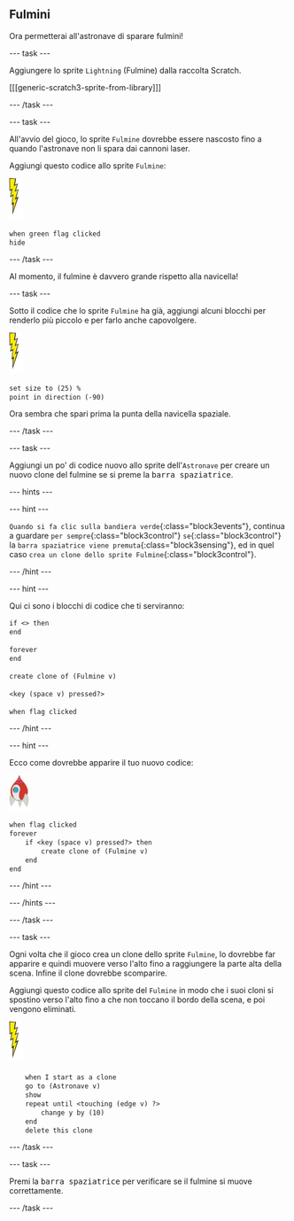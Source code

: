 ## Fulmini

Ora permetterai all'astronave di sparare fulmini!

--- task ---

Aggiungere lo sprite `Lightning` (Fulmine) dalla raccolta Scratch.

[[[generic-scratch3-sprite-from-library]]]

--- /task ---

--- task ---

All'avvio del gioco, lo sprite `Fulmine` dovrebbe essere nascosto fino a quando l'astronave non li spara dai cannoni laser.

Aggiungi questo codice allo sprite `Fulmine`:

![sprite fulmine](images/lightning-sprite.png)

```blocks3
when green flag clicked
hide
```

--- /task ---

Al momento, il fulmine è davvero grande rispetto alla navicella!

--- task ---

Sotto il codice che lo sprite `Fulmine` ha già, aggiungi alcuni blocchi per renderlo più piccolo e per farlo anche capovolgere.

![sprite fulmine](images/lightning-sprite.png)

```blocks3
set size to (25) %
point in direction (-90)
```

Ora sembra che spari prima la punta della navicella spaziale.

--- /task ---

--- task ---

Aggiungi un po' di codice nuovo allo sprite dell'`Astronave` per creare un nuovo clone del fulmine se si preme la <kbd>barra spaziatrice</kbd>.

--- hints ---

--- hint ---

`Quando si fa clic sulla bandiera verde`{:class="block3events"}, continua a guardare `per sempre`{:class="block3control"} `se`{:class="block3control"} la `barra spaziatrice viene premuta`{:class="block3sensing"}, ed in quel caso `crea un clone dello sprite Fulmine`{:class="block3control"}.

--- /hint ---

--- hint ---

Qui ci sono i blocchi di codice che ti serviranno:

```blocks3
if <> then
end

forever
end

create clone of (Fulmine v)

<key (space v) pressed?>

when flag clicked
```

--- /hint ---

--- hint ---

Ecco come dovrebbe apparire il tuo nuovo codice:

![sprite razzo](images/rocket-sprite.png)

```blocks3
when flag clicked
forever
	if <key (space v) pressed?> then
		create clone of (Fulmine v)
	end
end
```

--- /hint ---

--- /hints ---

--- /task ---

--- task ---

Ogni volta che il gioco crea un clone dello sprite `Fulmine`, lo dovrebbe far apparire e quindi muovere verso l'alto fino a raggiungere la parte alta della scena. Infine il clone dovrebbe scomparire.

Aggiungi questo codice allo sprite del `Fulmine` in modo che i suoi cloni si spostino verso l'alto fino a che non toccano il bordo della scena, e poi vengono eliminati.

![sprite fulmine](images/lightning-sprite.png)

```blocks3
    when I start as a clone
	go to (Astronave v)
    show
	repeat until <touching (edge v) ?>
		change y by (10)
	end
	delete this clone
```

--- /task ---

--- task ---

Premi la <kbd>barra spaziatrice</kbd> per verificare se il fulmine si muove correttamente.

--- /task ---
